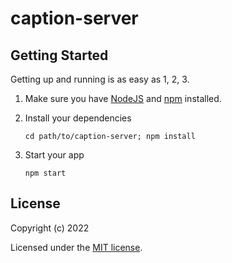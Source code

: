 # caption-server

## Getting Started

Getting up and running is as easy as 1, 2, 3.

1. Make sure you have [NodeJS](https://nodejs.org/) and [npm](https://www.npmjs.com/) installed.
2. Install your dependencies

   ```
   cd path/to/caption-server; npm install
   ```

3. Start your app

   ```
   npm start
   ```

## License

Copyright (c) 2022

Licensed under the [MIT license](LICENSE).
